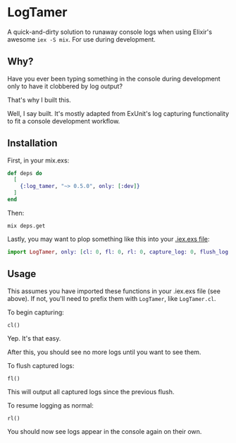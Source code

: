 # LogTamer

A quick-and-dirty solution to runaway console logs when using Elixir's awesome
`iex -S mix`. For use during development.


## Why?

Have you ever been typing something in the console during development only to
have it clobbered by log output?

That's why I built this.

Well, I say built. It's mostly adapted from ExUnit's log capturing functionality
to fit a console development workflow.


## Installation

First, in your mix.exs:

```elixir
def deps do
  [
    {:log_tamer, "~> 0.5.0", only: [:dev]}
  ]
end
```

Then:

`mix deps.get`

Lastly, you may want to plop something like this into your
[.iex.exs file](https://hexdocs.pm/iex/IEx.html#module-the-iex-exs-file):

```elixir
import LogTamer, only: [cl: 0, fl: 0, rl: 0, capture_log: 0, flush_log: 0, release_log: 0]
```


## Usage

This assumes you have imported these functions in your .iex.exs file (see
above).  If not, you'll need to prefix them with `LogTamer`, like `LogTamer.cl`.

To begin capturing:

`cl()`

Yep. It's that easy.

After this, you should see no more logs until you want to see them.

To flush captured logs:

`fl()`

This will output all captured logs since the previous flush.

To resume logging as normal:

`rl()`

You should now see logs appear in the console again on their own.
